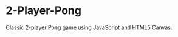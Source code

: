 # 2-Player-Pong
Classic [2-player Pong game](http://anisledge.github.io/games/pong.html) using JavaScript and HTML5 Canvas.
